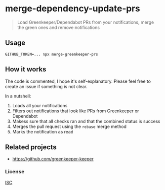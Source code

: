 # merge-dependency-update-prs

> Load Greenkeeper/Dependabot PRs from your notifications, merge the green ones and remove notifications

## Usage

```
GITHUB_TOKEN=... npx merge-greenkeeper-prs
```

## How it works

The code is commented, I hope it's self-explanatory. Please feel free to create an issue if something is not clear.

In a nutshell:

1. Loads all your notifications
2. Filters out notifications that look like PRs from Greenkeeper or Dependabot
3. Makess sure that all checks ran and that the combined status is success
4. Merges the pull request using the `rebase` merge method
5. Marks the notification as read

## Related projects

- https://github.com/greenkeeper-keeper

### License

[ISC](LICENSE)
